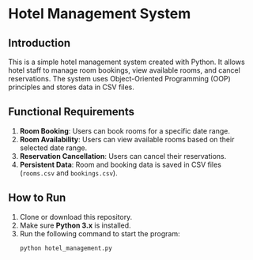 # Hotel Management System

## Introduction
This is a simple hotel management system created with Python. It allows hotel staff to manage room bookings, view available rooms, and cancel reservations. The system uses Object-Oriented Programming (OOP) principles and stores data in CSV files.

## Functional Requirements
1. **Room Booking**: Users can book rooms for a specific date range.
2. **Room Availability**: Users can view available rooms based on their selected date range.
3. **Reservation Cancellation**: Users can cancel their reservations.
4. **Persistent Data**: Room and booking data is saved in CSV files (`rooms.csv` and `bookings.csv`).

## How to Run
1. Clone or download this repository.
2. Make sure **Python 3.x** is installed.
3. Run the following command to start the program:
   ```bash
   python hotel_management.py
